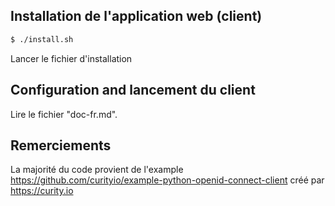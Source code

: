 ## Installation de l'application web (client)
```bash
$ ./install.sh
```
Lancer le fichier d'installation

## Configuration and lancement du client
Lire le fichier "doc-fr.md".

## Remerciements
La majorité du code provient de l'example https://github.com/curityio/example-python-openid-connect-client créé par https://curity.io
